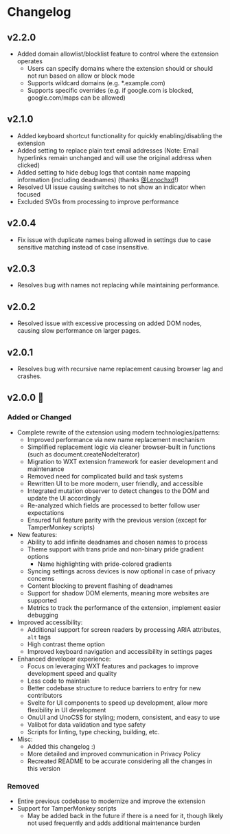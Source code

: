 # Changelog

## v2.2.0

- Added domain allowlist/blocklist feature to control where the extension operates
  - Users can specify domains where the extension should or should not run based on allow or block mode
  - Supports wildcard domains (e.g. *.example.com)
  - Supports specific overrides (e.g. if google.com is blocked, google.com/maps can be allowed)


## v2.1.0

- Added keyboard shortcut functionality for quickly enabling/disabling the extension
- Added setting to replace plain text email addresses (Note: Email hyperlinks remain unchanged and will use the original address when clicked)
- Added setting to hide debug logs that contain name mapping information (including deadnames) (thanks [@Lenochxd](https://github.com/Lenochxd)!)
- Resolved UI issue causing switches to not show an indicator when focused
- Excluded SVGs from processing to improve performance

## v2.0.4

- Fix issue with duplicate names being allowed in settings due to case sensitive matching instead of case insensitive.

## v2.0.3

- Resolves bug with names not replacing while maintaining performance.

## v2.0.2

- Resolved issue with excessive processing on added DOM nodes, causing slow performance on larger pages.

## v2.0.1

- Resolves bug with recursive name replacement causing browser lag and crashes.

## v2.0.0 🎉

### Added or Changed

- Complete rewrite of the extension using modern technologies/patterns:
  - Improved performance via new name replacement mechanism
  - Simplified replacement logic via cleaner browser-built in functions (such as document.createNodeIterator)
  - Migration to WXT extension framework for easier development and maintenance
  - Removed need for complicated build and task systems
  - Rewritten UI to be more modern, user friendly, and accessible
  - Integrated mutation observer to detect changes to the DOM and update the UI accordingly
  - Re-analyzed which fields are processed to better follow user expectations
  - Ensured full feature parity with the previous version (except for TamperMonkey scripts)
- New features:
  - Ability to add infinite deadnames and chosen names to process
  - Theme support with trans pride and non-binary pride gradient options
    - Name highlighting with pride-colored gradients
  - Syncing settings across devices is now optional in case of privacy concerns
  - Content blocking to prevent flashing of deadnames
  - Support for shadow DOM elements, meaning more websites are supported
  - Metrics to track the performance of the extension, implement easier debugging
- Improved accessibility:
  - Additional support for screen readers by processing ARIA attributes, `alt` tags
  - High contrast theme option
  - Improved keyboard navigation and accessibility in settings pages
- Enhanced developer experience:
  - Focus on leveraging WXT features and packages to improve development speed and quality
  - Less code to maintain
  - Better codebase structure to reduce barriers to entry for new contributors
  - Svelte for UI components to speed up development, allow more flexibility in UI development
  - OnuUI and UnoCSS for styling; modern, consistent, and easy to use
  - Valibot for data validation and type safety
  - Scripts for linting, type checking, building, etc.
- Misc:
  - Added this changelog :)
  - More detailed and improved communication in Privacy Policy
  - Recreated README to be accurate considering all the changes in this version

### Removed

- Entire previous codebase to modernize and improve the extension
- Support for TamperMonkey scripts
  - May be added back in the future if there is a need for it, though likely not used frequently and adds additional maintenance burden
